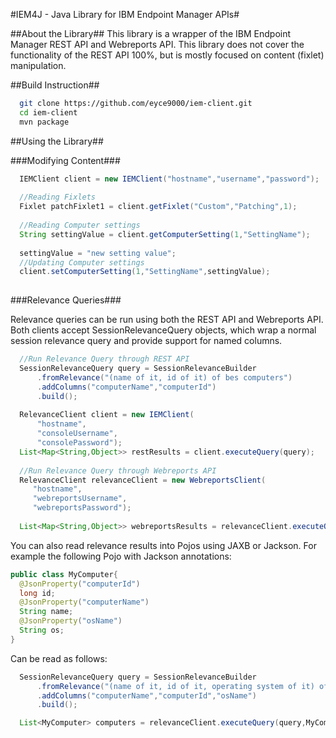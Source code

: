 #IEM4J - Java Library for IBM Endpoint Manager APIs#

##About the Library##
This library is a wrapper of the IBM Endpoint Manager REST API and Webreports API. This library does not cover the functionality of the REST API 100%, but is mostly focused on content (fixlet) manipulation.

##Build Instruction##
```bash
  git clone https://github.com/eyce9000/iem-client.git
  cd iem-client
  mvn package
```

##Using the Library##

###Modifying Content###

```java
  IEMClient client = new IEMClient("hostname","username","password");
  
  //Reading Fixlets
  Fixlet patchFixlet1 = client.getFixlet("Custom","Patching",1);
  
  //Reading Computer settings
  String settingValue = client.getComputerSetting(1,"SettingName");
  
  settingValue = "new setting value";
  //Updating Computer settings
  client.setComputerSetting(1,"SettingName",settingValue);
  
``` 
 
###Relevance Queries###

Relevance queries can be run using both the REST API and Webreports API. Both clients accept SessionRelevanceQuery objects, which wrap a normal session relevance query and provide support for named columns.

```java
  //Run Relevance Query through REST API
  SessionRelevanceQuery query = SessionRelevanceBuilder
      .fromRelevance("(name of it, id of it) of bes computers")
      .addColumns("computerName","computerId")
      .build();
   
  RelevanceClient client = new IEMClient(
      "hostname",
      "consoleUsername",
      "consolePassword");
  List<Map<String,Object>> restResults = client.executeQuery(query);
  
  //Run Relevance Query through Webreports API
  RelevanceClient relevanceClient = new WebreportsClient(
     "hostname",
     "webreportsUsername",
     "webreportsPassword");
     
  List<Map<String,Object>> webreportsResults = relevanceClient.executeQuery(query);
``` 

You can also read relevance results into Pojos using JAXB or Jackson. For example the following Pojo with Jackson annotations:
```java
public class MyComputer{
  @JsonProperty("computerId")
  long id;
  @JsonProperty("computerName")
  String name;
  @JsonProperty("osName")
  String os;
}
```
Can be read as follows:
```java
  SessionRelevanceQuery query = SessionRelevanceBuilder
      .fromRelevance("(name of it, id of it, operating system of it) of bes computers")
      .addColumns("computerName","computerId","osName")
      .build();

  List<MyComputer> computers = relevanceClient.executeQuery(query,MyComputer.class);
```